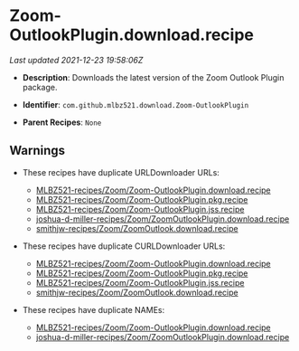 # Zoom-OutlookPlugin.download.recipe

_Last updated 2021-12-23 19:58:06Z_

- **Description**: Downloads the latest version of the Zoom Outlook Plugin package.

- **Identifier**: `com.github.mlbz521.download.Zoom-OutlookPlugin`

- **Parent Recipes**: `None`

## Warnings

- These recipes have duplicate URLDownloader URLs:
    - [MLBZ521-recipes/Zoom/Zoom-OutlookPlugin.download.recipe](/autopkg-dupe-tracker/MLBZ521-recipes/Zoom/Zoom-OutlookPlugin.download.recipe)
    - [MLBZ521-recipes/Zoom/Zoom-OutlookPlugin.pkg.recipe](/autopkg-dupe-tracker/MLBZ521-recipes/Zoom/Zoom-OutlookPlugin.pkg.recipe)
    - [MLBZ521-recipes/Zoom/Zoom-OutlookPlugin.jss.recipe](/autopkg-dupe-tracker/MLBZ521-recipes/Zoom/Zoom-OutlookPlugin.jss.recipe)
    - [joshua-d-miller-recipes/Zoom/ZoomOutlookPlugin.download.recipe](/autopkg-dupe-tracker/joshua-d-miller-recipes/Zoom/ZoomOutlookPlugin.download.recipe)
    - [smithjw-recipes/Zoom/ZoomOutlook.download.recipe](/autopkg-dupe-tracker/smithjw-recipes/Zoom/ZoomOutlook.download.recipe)

- These recipes have duplicate CURLDownloader URLs:
    - [MLBZ521-recipes/Zoom/Zoom-OutlookPlugin.download.recipe](/autopkg-dupe-tracker/MLBZ521-recipes/Zoom/Zoom-OutlookPlugin.download.recipe)
    - [MLBZ521-recipes/Zoom/Zoom-OutlookPlugin.pkg.recipe](/autopkg-dupe-tracker/MLBZ521-recipes/Zoom/Zoom-OutlookPlugin.pkg.recipe)
    - [MLBZ521-recipes/Zoom/Zoom-OutlookPlugin.jss.recipe](/autopkg-dupe-tracker/MLBZ521-recipes/Zoom/Zoom-OutlookPlugin.jss.recipe)
    - [smithjw-recipes/Zoom/ZoomOutlook.download.recipe](/autopkg-dupe-tracker/smithjw-recipes/Zoom/ZoomOutlook.download.recipe)

- These recipes have duplicate NAMEs:
    - [MLBZ521-recipes/Zoom/Zoom-OutlookPlugin.download.recipe](/autopkg-dupe-tracker/MLBZ521-recipes/Zoom/Zoom-OutlookPlugin.download.recipe)
    - [joshua-d-miller-recipes/Zoom/ZoomOutlookPlugin.download.recipe](/autopkg-dupe-tracker/joshua-d-miller-recipes/Zoom/ZoomOutlookPlugin.download.recipe)